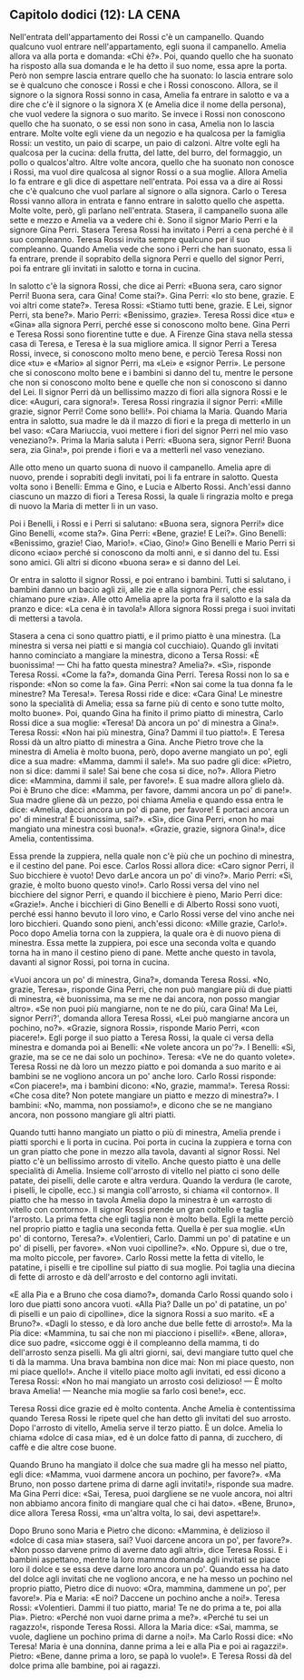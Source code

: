 ## Capitolo dodici (12): LA CENA

Nell'entrata dell'appartamento dei Rossi c'è un campanello. Quando qualcuno vuol entrare nell'appartamento, egli suona il campanello. Amelia allora va alla porta e domanda: «Chi è?». Poi, quando quello che ha suonato ha risposto alla sua domanda e le ha detto il suo nome, essa apre la porta. Però non sempre lascia entrare quello che ha suonato: lo lascia entrare solo se è qualcuno che conosce i Rossi e che i Rossi conoscono. Allora, se il signore o la signora Rossi sonno in casa, Amelia fa entrare in salotto e va a dire che c'è il signore o la signora X (e Amelia dice il nome della persona), che vuol vedere la signora o suo marito. Se invece i Rossi non conoscono quello che ha suonato, o se essi non sono in casa, Amelia non lo lascia entrare. Molte volte egli viene da un negozio e ha qualcosa per la famiglia Rossi: un vestito, un paio di scarpe, un paio di calzoni. Altre volte egli ha qualcosa per la cucina: della frutta, del latte, del burro, del formaggio, un pollo o qualcos'altro. Altre volte ancora, quello che ha suonato non conosce i Rossi, ma vuol dire qualcosa al signor Rossi o a sua moglie. Allora Amelia lo fa entrare e gli dice di aspettare nell'entrata. Poi essa va a dire ai Rossi che c'è qualcuno che vuol parlare al signore o alla signora. Carlo o Teresa Rossi vanno allora in entrata e fanno entrare in salotto quello che aspetta. Molte volte, però, gli parlano nell'entrata. Stasera, il campanello suona alle sette e mezzo e Amelia va a vedere chi è. Sono il signor Mario Perri e la signore Gina Perri. Stasera Teresa Rossi ha invitato i Perri a cena perché è il suo compleanno. Teresa Rossi invita sempre qualcuno per il suo compleanno. Quando Amelia vede che sono i Perri che han suonato, essa li fa entrare, prende il soprabito della signora Perri e quello del signor Perri, poi fa entrare gli invitati in salotto e torna in cucina.

In salotto c'è la signora Rossi, che dice ai Perri: «Buona sera, caro signor Perri! Buona sera, cara Gina! Come stai?». Gina Perri: «Io sto bene, grazie. E voi altri come state?». Teresa Rossi: «Stiamo tutti bene, grazie. E Lei, signor Perri, sta bene?». Mario Perri: «Benissimo, grazie». Teresa Rossi dice «tu» e «Gina» alla signora Perri, perché esse si conoscono molto bene. Gina Perri e Teresa Rossi sono fiorentine tutte e due. A Firenze Gina stava nella stessa casa di Teresa, e Teresa è la sua migliore amica. Il signor Perri a Teresa Rossi, invece, si conoscono molto meno bene, e perciò Teresa Rossi non dice «tu» e «Mario» al signor Perri, ma «Lei» e «signor Perri». Le persone che si conoscono molto bene e i bambini si danno del tu, mentre le persone che non si conoscono molto bene e quelle che non si conoscono si danno del Lei. Il signor Perri dà un bellissimo mazzo di fiori alla signora Rossi e le dice: «Auguri, cara signora!». Teresa Rossi ringrazia il signor Perri: «Mille grazie, signor Perri! Come sono belli!». Poi chiama la Maria. Quando Maria entra in salotto, sua madre le dà il mazzo di fiori e la prega di metterlo in un bel vaso: «Cara Mariuccia, vuoi mettere i fiori del signor Perri nel mio vaso veneziano?». Prima la Maria saluta i Perri: «Buona sera, signor Perri! Buona sera, zia Gina!», poi prende i fiori e va a metterli nel vaso veneziano.

Alle otto meno un quarto suona di nuovo il campanello. Amelia apre di nuovo, prende i soprabiti degli invitati, poi li fa entrare in salotto. Questa volta sono i Benelli: Emma e Gino, e Lucia e Alberto Rossi. Anch'essi danno ciascuno un mazzo di fiori a Teresa Rossi, la quale li ringrazia molto e prega di nuovo la Maria di metter li in un vaso.

Poi i Benelli, i Rossi e i Perri si salutano: «Buona sera, signora Perri!» dice Gino Benelli, «come sta?». Gina Perri: «Bene, grazie! E Lei?». Gino Benelli: «Benissimo, grazie! Ciao, Mario!». «Ciao, Gino!» Gino Benelli e Mario Perri si dicono «ciao» perché si conoscono da molti anni, e si danno del tu. Essi sono amici. Gli altri si dicono «buona sera» e si danno del Lei.

Or entra in salotto il signor Rossi, e poi entrano i bambini. Tutti si salutano, i bambini danno un bacio agli zii, alle zie e alla signora Perri, che essi chiamano pure «zia». Alle otto Amelia apre la porta fra il salotto e la sala da pranzo e dice: «La cena è in tavola!» Allora signora Rossi prega i suoi invitati di mettersi a tavola.

Stasera a cena ci sono quattro piatti, e il primo piatto è una minestra. (La minestra si versa nei piatti e si mangia col cucchiaio). Quando gli invitati hanno cominciato a mangiare la minestra, dicono a Tersa Rossi: «È buonissima! — Chi ha fatto questa minestra? Amelia?». «Sì», risponde Teresa Rossi. «Come la fa?», domanda Gina Perri. Teresa Rossi non lo sa e risponde: «Non so come la fa». Gina Perri: «Non sai come la tua donna fa le minestre? Ma Teresa!». Teresa Rossi ride e dice: «Cara Gina! Le minestre sono la specialità di Amelia; essa sa farne più di cento e sono tutte molto, molto buone». Poi, quando Gina ha finito il primo piatto di minestra, Carlo Rossi dice a sua moglie: «Teresa! Dà ancora un po' di minestra a Gina!». Teresa Rossi: «Non hai più minestra, Gina? Dammi il tuo piatto!». E Teresa Rossi dà un altro piatto di minestra a Gina. Anche Pietro trove che la minestra di Amelia è molto buona, però, dopo averne mangiato un po', egli dice a sua madre: «Mamma, dammi il sale!». Ma suo padre gli dice: «Pietro, non si dice: dammi il sale! Sai bene che cosa si dice, no?». Allora Pietro dice: «Mammina, dammi il sale, per favore!». E sua madre allora glielo dà. Poi è  Bruno che dice: «Mamma, per favore, dammi ancora un po' di pane!». Sua madre gliene dà un pezzo, poi chiama Amelia e quando essa entra le dice: «Amelia, dacci ancora un po' di pane, per favore! E portaci ancora un po' di minestra! È buonissima, sai?». «Sì», dice Gina Perri, «non ho mai mangiato una minestra così buona!». «Grazie, grazie, signora Gina!», dice Amelia, contentissima.

Essa prende la zuppiera, nella quale non c'è più che un pochino di minestra, e il cestino del pane. Poi esce. Carlos Rossi allora dice: «Caro signor Perri, il Suo bicchiere è vuoto! Devo darLe ancora un po' di vino?». Mario Perri: «Sì, grazie, è molto buono questo vino!». Carlo Rossi versa del vino nel bicchiere del signor Perri, e quando il bicchiere è pieno, Mario Perri dice: «Grazie!». Anche i bicchieri di Gino Benelli e di Alberto Rossi sono vuoti, perché essi hanno bevuto il loro vino, e Carlo Rossi verse del vino anche nei loro bicchieri. Quando sono pieni, anch'essi dicono: «Mille grazie, Carlo!». Poco dopo Amelia torna con la zuppiera, la quale ora è di nuovo piena di minestra. Essa mette la zuppiera, poi esce una seconda volta e quando torna ha in mano il cestino pieno di pane. Mette anche questo in tavola, davanti al signor Rossi, poi torna in cucina.

«Vuoi ancora un po' di minestra, Gina?», domanda Teresa Rossi. «No, grazie, Teresa», risponde Gina Perri, che non può mangiare più di due piatti di minestra, «è buonissima, ma se me ne dai ancora, non posso mangiar altro». «Se non puoi più mangiarne, non te ne do più, cara Gina! Ma Lei, signor Perri?', domanda allora Teresa Rossi, «Lei può mangiarne ancora un pochino, no?». «Grazie, signora Rossi», risponde Mario Perri, «con piacere!». Egli porge il suo piatto a Teresa Rossi, la quale ci versa della minestra e domanda poi ai Benelli: «Ne volete ancora un po'?». I Benelli: «Sì, grazie, ma se ce ne dai solo un pochino». Teresa: «Ve ne do quanto volete». Teresa Rossi ne dà loro un mezzo piatto e poi domanda a suo marito e ai bambini se ne vogliono ancora un po' anche loro. Carlo Rossi risponde: «Con piacere!», ma i bambini dicono: «No, grazie, mamma!». Teresa Rossi: «Che cosa dite? Non potete mangiare un piatto e mezzo di minestra?». I bambini: «No, mamma, non possiamo!», e dicono che se ne mangiano ancora, non possono mangiare gli altri piatti. 

Quando tutti hanno mangiato un piatto o più di minestra, Amelia prende i piatti sporchi e li porta in cucina. Poi porta in cucina la zuppiera e torna con un gran piatto che pone in mezzo alla tavola, davanti al signor Rossi. Nel piatto c'è un bellissimo arrosto di vitello. Anche questo piatto è una delle specialità di Amelia. Insieme coll'arrosto di vitello nel piatto ci sono delle patate, dei piselli, delle carote e altra verdura. Quando la verdura (le carote, i piselli, le cipolle, ecc.) si mangia coll'arrosto, si chiama «il contorno». Il piatto che ha messo in tavola Amelia dopo la minestra è un «arrosto di vitello con contorno». Il signor Rossi prende un gran coltello e taglia l'arrosto. La prima fetta che egli taglia non è molto bella. Egli la mette perciò nel proprio piatto e taglia una seconda fetta. Quella è per sua moglie. «Un po' di contorno, Teresa?». «Volentieri, Carlo. Dammi un po' di patatine e un po' di piselli, per favore». «Non vuoi cipolline?». «No. Oppure sì, due o tre, ma molto piccole, per favore». Carlo Rossi mette la fetta di vitello, le patatine, i piselli e tre cipolline sul piatto di sua moglie. Poi taglia una diecina di fette di arrosto e dà dell'arrosto e del contorno agli invitati.

«E alla Pia e a Bruno che cosa diamo?», domanda Carlo Rossi quando solo i loro due piatti sono ancora vuoti. «Alla Pia? Dalle un po' di patatine, un po' di piselli e un paio di cipolline», dice la signora Rossi a suo marito. «E a Bruno?». «Dagli lo stesso, e dà loro anche due belle fette di arrosto!». Ma la Pia dice: «Mammina, tu sai che non mi piacciono i piselli!». «Bene, allora», dice suo padre, «siccome oggi è il compleanno della mamma, ti do dell'arrosto senza piselli. Ma gli altri giorni, sai, devi mangiare tutto quel che ti dà la mamma. Una brava bambina non dice mai: Non mi piace questo, non mi piace quello!». Anche il vitello piace molto agli invitati, ed essi dicono a Teresa Rossi: «Non ho mai mangiato un arrosto così delizioso! — È molto brava Amelia! — Neanche mia moglie sa farlo così bene!», ecc.

Teresa Rossi dice grazie ed è molto contenta. Anche Amelia è contentissima quando Teresa Rossi le ripete quel che han detto gli invitati del suo arrosto. Dopo l'arrosto di vitello, Amelia serve il terzo piatto. È un dolce. Amelia lo chiama «dolce di casa mia», ed è un dolce fatto di panna, di zucchero, di caffè e die altre cose buone.

Quando Bruno ha mangiato il dolce che sua madre gli ha messo nel piatto, egli dice: «Mamma, vuoi darmene ancora un pochino, per favore?». «Ma Bruno, non posso dartene prima di darne agli invitati!», risponde sua madre. Ma Gina Perri dice: «Sai, Teresa, puoi dargliene se ne vuole ancora, noi altri non abbiamo ancora finito di mangiare qual che ci hai dato». «Bene, Bruno», dice allora Teresa Rossi, «ma un'altra volta, lo sai, devi aspettare!».

Dopo Bruno sono Maria e Pietro che dicono: «Mammina, è delizioso il «dolce di casa mia» stasera, sai? Vuoi darcene ancora un po', per favore?». «Non posso darvene primo di averne dato agli altri», dice Teresa Rossi. E i bambini aspettano, mentre la loro mamma domanda agli invitati se piace loro il dolce e se essa deve darne loro ancora un po'. Quando essa ha dato del dolce agli invitati che ne vogliono ancora, e ne ha messo un pochino nel proprio piatto, Pietro dice di nuovo: «Ora, mammina, dammene un po', per favore!». Pia e Maria: «E noi? Daccene un pochino anche a noi!». Teresa Rossi: «Volentieri. Dammi il tuo piatto, maria! Te ne do prima a te, poi alla Pia». Pietro: «Perché non vuoi darne prima a me?». «Perché tu sei un ragazzo!«, risponde Teresa Rossi. Allora la Maria dice: «Sai, mamma, se vuole, dagliene un pochino prima di darne a noi!». Ma Carlo Rossi dice: «No Teresa! Maria è una donnina, danne prima a lei e alla Pia e poi ai ragazzi!». Pietro: «Bene, danne prima a loro, se papà lo vuole!». E Teresa Rossi dà del dolce prima alle bambine, poi ai ragazzi.




<p style="page-break-after: always;"> </p>
<!--stackedit_data:
eyJoaXN0b3J5IjpbMzg3Nzk5MTU0LDcxNTAxMzY3OCwtMTU1Mj
czMTc2Miw0MTY1ODQ3NTQsLTcwNDg1MTE0MSw2MDc5NDM2MTcs
MTUxMDQ5MTE0MiwtMTAwODM4ODU0OCw1ODQ5MDA2OTddfQ==
-->